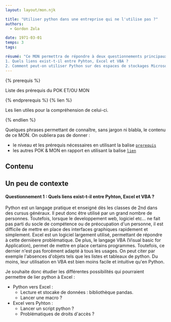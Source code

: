 ```yaml
---
layout: layout/mon.njk

title: "Utiliser python dans une entreprise qui ne l'utilise pas ?"
authors:
  - Gordon Zola

date: 1971-03-01
temps: 3
tags:

résumé: "Ce MON permettra de répondre à deux questionnements principaux, nés d'observation réalisées dans différentes structures lors de différents stages :
1. Quels liens exist-t-il entre Pyhton, Excel et VBA ?
2. Comment peut-on utiliser Python sur des espaces de stockages Microsoft Sharepoint ?"
---
```


{% prerequis %}

Liste des prérequis du POK ET/OU MON

{% endprerequis %}
{% lien %}

Les lien utiles pour la compréhension de celui-ci.

{% endlien %}

Quelques phrases permettant de connaître, sans jargon ni blabla, le contenu de ce MON. On oubliera pas de donner :

- le niveau et les prérequis nécessaires en utilisant la balise [`prerequis`](/contribuer/shortcodes/#prerequis)
- les autres POK & MON en rapport en utilisant la balise [`lien`](/contribuer/shortcodes/#lien)

## Contenu

## Un peu de contexte
#### Questionnement 1 : Quels liens exist-t-il entre Pyhton, Excel et VBA ?
Python est un langage pratique et enseigné dès les classes de 2nd dans des cursus généraux. Il peut donc être utilisé par un grand nombre de personnes. Toutefois, lorsque le developpement web, logiciel etc... ne fait pas parti du socle de compétence ou de préocupation d'un personne, il est difficile de mettre en place des interfaces graphiques rapidement et simplement. Excel est un logiciel largement utilisé, permettant de répondre à cette dernièere problématique. De plus, le langage VBA (Visual basic for Application), permet de mettre en place certains programmes. Toutefois, ce dernier n'est pas forcément adapté à tous les usages. On peut citer par exemple l'absences d'objets tels que les listes et tableaux de python. Du moins, leur utilisation en VBA est bien moins facile et intuitive qu'en Python.

Je souhaite donc étudier les différentes possibilités qui pourraient permettre de lier python à Excel :
- Python vers Excel :
  - Lecture et stocake de données : bibliothèque pandas.
  - Lancer une macro ?
- Excel vers Pyhton :
  - Lancer un script python ?
  - Problématiques de droits d'accès ?